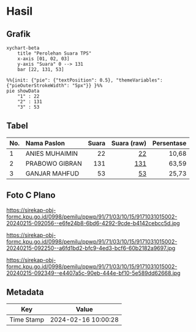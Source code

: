 # Hasil

## Grafik

```mermaid
xychart-beta
    title "Perolehan Suara TPS"
    x-axis [01, 02, 03]
    y-axis "Suara" 0 --> 131
    bar [22, 131, 53]
```

```mermaid
%%{init: {"pie": {"textPosition": 0.5}, "themeVariables": {"pieOuterStrokeWidth": "5px"}} }%%
pie showData
    "1" : 22
    "2" : 131
    "3" : 53
```

## Tabel

| No. | Nama Paslon    | Suara | Suara (raw) | Persentase |
|:--- |:-------------- | -----:| -----------:| ----------:|
| 1   | ANIES MUHAIMIN | 22    | [22][p-1]   | 10,68      |
| 2   | PRABOWO GIBRAN | 131   | [131][p-2]  | 63,59      |
| 3   | GANJAR MAHFUD  | 53    | [53][p-3]   | 25,73      |


[p-1]: https://github.com/gigit-pemilu/pemilu-2024-91-papua/blob/main/pilpres/hitung-suara/sub/91-papua/sub/71-kota-jayapura/sub/03-abepura/sub/1015-wahno/sub/002-tps/sub/paslon-1.txt
[p-2]: https://github.com/gigit-pemilu/pemilu-2024-91-papua/blob/main/pilpres/hitung-suara/sub/91-papua/sub/71-kota-jayapura/sub/03-abepura/sub/1015-wahno/sub/002-tps/sub/paslon-2.txt
[p-3]: https://github.com/gigit-pemilu/pemilu-2024-91-papua/blob/main/pilpres/hitung-suara/sub/91-papua/sub/71-kota-jayapura/sub/03-abepura/sub/1015-wahno/sub/002-tps/sub/paslon-3.txt

## Foto C Plano

https://sirekap-obj-formc.kpu.go.id/0998/pemilu/ppwp/91/71/03/10/15/9171031015002-20240215-092056--e6fe24b8-6bd6-4292-9cde-b4142cebcc5d.jpg

https://sirekap-obj-formc.kpu.go.id/0998/pemilu/ppwp/91/71/03/10/15/9171031015002-20240215-092250--a6fd1bd2-bfc9-4ed3-bcf6-60b2182a9697.jpg

https://sirekap-obj-formc.kpu.go.id/0998/pemilu/ppwp/91/71/03/10/15/9171031015002-20240215-092349--e4407a5c-90eb-444e-bf10-5e589dd62668.jpg


## Metadata

| Key        | Value               |
| ---------- | ------------------- |
| Time Stamp | 2024-02-16 10:00:28 |



